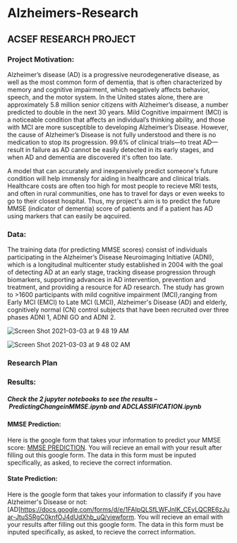 # Alzheimers-Research
## ACSEF RESEARCH PROJECT 

### Project Motivation: 

Alzheimer’s disease (AD) is a progressive neurodegenerative disease, as well as the most common form of dementia, that is often characterized by memory and cognitive impairment, which negatively affects behavior, speech, and the motor system. In the United states alone, there are approximately 5.8 million senior citizens with Alzheimer’s disease, a number predicted to double in the next 30 years. Mild Cognitive impairment (MCI) is a noticeable condition that affects an individual’s thinking ability, and those with MCI are more susceptible to developing Alzheimer’s Disease. However, the cause of Alzheimer’s Disease is not fully understood and there is no medication to stop its progression. 99.6% of clinical trials—to treat AD—result in failure as AD cannot be easily detected in its early stages, and when AD and dementia are discovered it's often too late. 

A model that can accurately and inexpensively predict someone's future condition will help immensly for aiding in healthcare and clinical trials. Healthcare costs are often too high for most people to recieve MRI tests, and often in rural communities, one has to travel for days or even weeks to go to their closest hospital. Thus, my project's aim is to predict the future MMSE (indicator of dementia) score of patients and if a patient has AD using markers that can easily be aqcuired. 

### Data:

The training data (for predicting MMSE scores) consist of individuals participating in the Alzheimer’s Disease Neuroimaging Initiative (ADNI), which is a longitudinal multicenter study established in 2004 with the goal of detecting AD at an early stage, tracking disease progression through biomarkers, supporting advances in AD intervention, prevention and treatment, and providing a resource for AD research. The study has grown to >1600 participants with mild cognitive impairment (MCI),ranging from Early MCI (EMCI) to Late MCI (LMCI), Alzheimer's Disease (AD) and elderly, cognitively normal (CN) control subjects that have been recruited over three phases ADNI 1, ADNI GO and ADNI 2.

![Screen Shot 2021-03-03 at 9 48 19 AM](https://user-images.githubusercontent.com/40369092/109848967-b0556800-7c05-11eb-8cf5-c04d31604836.png)



![Screen Shot 2021-03-03 at 9 48 02 AM](https://user-images.githubusercontent.com/40369092/109849020-bfd4b100-7c05-11eb-9dd6-038387bd74a1.png)


### Research Plan


### Results: 

##### Check the 2 jupyter notebooks to see the results – PredictingChangeinMMSE.ipynb and ADCLASSIFICATION.ipynb
#### MMSE Prediction: 

Here is the google form that takes your information to predict your MMSE score: [MMSE PREDICTION](https://docs.google.com/forms/d/e/1FAIpQLSfKuRvqtKkMWoycQKUdDfc7HM-Ni73XON573PxgY9RiNIYidw/viewform?vc=0&c=0&w=1&flr=0). You will recieve an email with your result after filling out this google form. The data in this form must be inputed specifically, as asked, to recieve the correct information. 

#### State Prediction: 

Here is the google form that takes your information to classify if you have Alzheimer's Disease or not: [AD]https://docs.google.com/forms/d/e/1FAIpQLSfLWFJnlK_CEyLQCRE6zJuar-JtuS5RgC0knfOJ4dUdXhb_uQ/viewform. You will recieve an email with your results after filling out this google form. The data in this form must be inputed specifically, as asked, to recieve the correct information.


